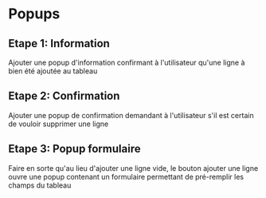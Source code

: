 # Popups

## Etape 1: Information
Ajouter une popup d'information confirmant à l'utilisateur qu'une ligne à bien été ajoutée au tableau

## Etape 2: Confirmation
Ajouter une popup de confirmation demandant à l'utilisateur s'il est certain de vouloir supprimer une ligne

## Etape 3: Popup formulaire
Faire en sorte qu'au lieu d'ajouter une ligne vide, le bouton ajouter une ligne ouvre une popup contenant un formulaire permettant de pré-remplir les champs du tableau
